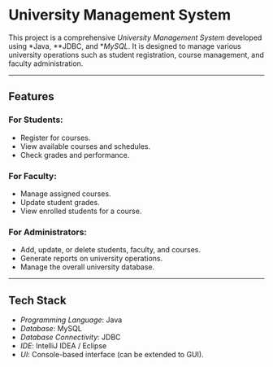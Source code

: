 # University Management System  

This project is a comprehensive *University Management System* developed using *Java, **JDBC, and **MySQL*. It is designed to manage various university operations such as student registration, course management, and faculty administration.

---

## Features  

### For Students:  
- Register for courses.  
- View available courses and schedules.  
- Check grades and performance.  

### For Faculty:  
- Manage assigned courses.  
- Update student grades.  
- View enrolled students for a course.  

### For Administrators:  
- Add, update, or delete students, faculty, and courses.  
- Generate reports on university operations.  
- Manage the overall university database.  

---

## Tech Stack  

- *Programming Language*: Java  
- *Database*: MySQL  
- *Database Connectivity*: JDBC  
- *IDE*: IntelliJ IDEA / Eclipse  
- *UI*: Console-based interface (can be extended to GUI).
